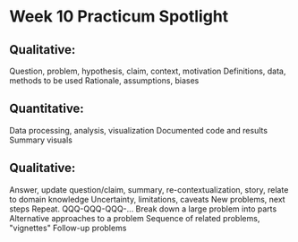 # Week 10 Practicum Spotlight

## Qualitative:
Question, problem, hypothesis, claim, context, motivation
Definitions, data, methods to be used
Rationale, assumptions, biases

## Quantitative:
Data processing, analysis, visualization
Documented code and results
Summary visuals

## Qualitative:
Answer, update question/claim, summary, re-contextualization, story, relate to domain knowledge
Uncertainty, limitations, caveats
New problems, next steps
Repeat. QQQ-QQQ-QQQ-...
Break down a large problem into parts
Alternative approaches to a problem
Sequence of related problems, "vignettes"
Follow-up problems
